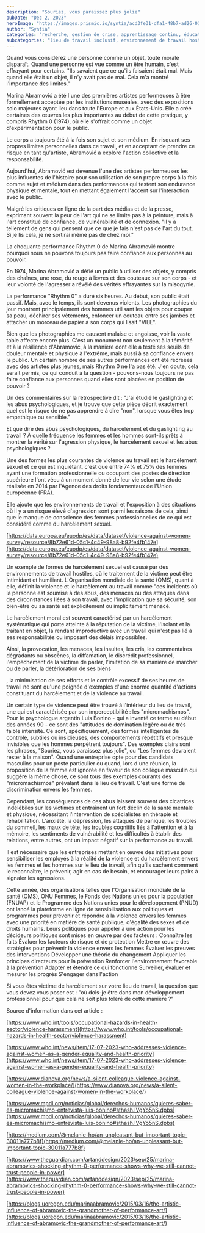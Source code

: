```yaml
---
description: "Souriez, vous paraissez plus jolie"
pubDate: "Dec 2, 2023"
heroImage: "https://images.prismic.io/syntia/acd3fe31-dfa1-48b7-ad26-019c54026515_695692_1693392958107.jpg?auto=compress,format"
author: "Syntia"
categories: "recherche, gestion de crise, apprentissage continu, éducation en ligne"
subcategories: "lieu de travail inclusif, environnement de travail hostile, droits des employés, développement du leadership, parcours professionnel"
---
```


Quand vous considérez une personne comme un objet, toute morale disparaît. Quand
une personne est vue comme un être humain, c'est effrayant pour certains. "Ils
savaient que ce qu'ils faisaient était mal. Mais quand elle était un objet, il
n'y avait pas de mal. Cela m'a montré l'importance des limites."

Marina Abramović a été l'une des premières artistes performeuses à être
formellement acceptée par les institutions muséales, avec des expositions solo
majeures ayant lieu dans toute l'Europe et aux États-Unis. Elle a créé certaines
des œuvres les plus importantes au début de cette pratique, y compris Rhythm 0
(1974), où elle s'offrait comme un objet d'expérimentation pour le public.

Le corps a toujours été à la fois son sujet et son médium. En risquant ses
propres limites personnelles dans ce travail, et en acceptant de prendre ce
risque en tant qu'artiste, Abramović a exploré l'action collective et la
responsabilité.

Aujourd'hui, Abramović est devenue l'une des artistes performeuses les plus
influentes de l'histoire pour son utilisation de son propre corps à la fois
comme sujet et médium dans des performances qui testent son endurance physique
et mentale, tout en mettant également l'accent sur l'interaction avec le public.

Malgré les critiques en ligne de la part des médias et de la presse, exprimant
souvent la peur de l'art qui ne se limite pas à la peinture, mais à l'art
constitué de confiance, de vulnérabilité et de connexion. "Il y a tellement de
gens qui pensent que ce que je fais n'est pas de l'art du tout. Si je lis cela,
je ne sortirai même pas de chez moi."

La choquante performance Rhythm 0 de Marina Abramović montre pourquoi nous ne
pouvons toujours pas faire confiance aux personnes au pouvoir.

En 1974, Marina Abramović a défié un public à utiliser des objets, y compris des
chaînes, une rose, du rouge à lèvres et des couteaux sur son corps - et leur
volonté de l'agresser a révélé des vérités effrayantes sur la misogynie.

La performance "Rhythm 0" a duré six heures. Au début, son public était passif.
Mais, avec le temps, ils sont devenus violents. Les photographies du jour
montrent principalement des hommes utilisant les objets pour couper sa peau,
déchirer ses vêtements, enfoncer un couteau entre ses jambes et attacher un
morceau de papier à son corps qui lisait "VILE".

Bien que les photographies me causent malaise et angoisse, voir la vaste table
affecte encore plus. C'est un monument non seulement à la témérité et à la
résilience d'Abramović, à la manière dont elle a testé ses seuils de douleur
mentale et physique à l'extrême, mais aussi à sa confiance envers le public. Un
certain nombre de ses autres performances ont été recréées avec des artistes
plus jeunes, mais Rhythm 0 ne l'a pas été. J'en doute, cela serait permis, ce
qui conduit à la question - pouvons-nous toujours ne pas faire confiance aux
personnes quand elles sont placées en position de pouvoir ?

Un des commentaires sur la rétrospective dit : "J'ai étudié le gaslighting et
les abus psychologiques, et je trouve que cette pièce décrit exactement quel est
le risque de ne pas apprendre à dire "non", lorsque vous êtes trop empathique ou
sensible."

Et que dire des abus psychologiques, du harcèlement et du gaslighting au travail
? À quelle fréquence les femmes et les hommes sont-ils prêts à montrer la vérité
sur l'agression physique, le harcèlement sexuel et les abus psychologiques ?

Une des formes les plus courantes de violence au travail est le harcèlement
sexuel et ce qui est inquiétant, c'est que entre 74% et 75% des femmes ayant une
formation professionnelle ou occupant des postes de direction supérieure l'ont
vécu à un moment donné de leur vie selon une étude réalisée en 2014 par l'Agence
des droits fondamentaux de l'Union européenne (FRA).

Elle ajoute que les environnements de travail et l'exposition à des situations
où il y a un risque élevé d'agression sont parmi les raisons de cela, ainsi que
le manque de conscience des femmes professionnelles de ce qui est considéré
comme du harcèlement sexuel.

[https://data.europa.eu/euodp/es/data/dataset/violence-against-women-survey/resource/8b72e61d-05c1-4c49-98a8-b92fe4fb147e](https://data.europa.eu/euodp/es/data/dataset/violence-against-women-survey/resource/8b72e61d-05c1-4c49-98a8-b92fe4fb147e)

Un exemple de formes de harcèlement sexuel est causé par des environnements de
travail hostiles, où le traitement de la victime peut être intimidant et
humiliant. L'Organisation mondiale de la santé (OMS), quant à elle, définit la
violence et le harcèlement au travail comme "ces incidents où la personne est
soumise à des abus, des menaces ou des attaques dans des circonstances liées à
son travail, avec l'implication que sa sécurité, son bien-être ou sa santé est
explicitement ou implicitement menacé.

Le harcèlement moral est souvent caractérisé par un harcèlement systématique qui
porte atteinte à la réputation de la victime, l'isolant et la traitant en objet,
la rendant improductive avec un travail qui n'est pas lié à ses responsabilités
ou imposant des délais impossibles.

Ainsi, la provocation, les menaces, les insultes, les cris, les commentaires
dégradants ou obscènes, la diffamation, le discrédit professionnel,
l'empêchement de la victime de parler, l'imitation de sa manière de marcher ou
de parler, la détérioration de ses biens

, la minimisation de ses efforts et le contrôle excessif de ses heures de
travail ne sont qu'une poignée d'exemples d'une énorme quantité d'actions
constituant du harcèlement et de la violence au travail.

Un certain type de violence peut être trouvé à l'intérieur du lieu de travail,
une qui est caractérisée par son imperceptibilité : les "micromachismos". Pour
le psychologue argentin Luis Bonino - qui a inventé ce terme au début des années
90 - ce sont des "attitudes de domination légère ou de très faible intensité. Ce
sont, spécifiquement, des formes intelligentes de contrôle, subtiles ou
insidieuses, des comportements répétitifs et presque invisibles que les hommes
perpètrent toujours". Des exemples clairs sont les phrases, "Souriez, vous
paraissez plus jolie", ou "Les femmes devraient rester à la maison". Quand une
entreprise opte pour des candidats masculins pour un poste particulier ou quand,
lors d'une réunion, la proposition de la femme est ignorée en faveur de son
collègue masculin qui suggère la même chose, ce sont tous des exemples courants
des "micromachismos" prévalant dans le lieu de travail. C'est une forme de
discrimination envers les femmes.

Cependant, les conséquences de ces abus laissent souvent des cicatrices
indélébiles sur les victimes et entraînent un fort déclin de la santé mentale et
physique, nécessitant l'intervention de spécialistes en thérapie et
réhabilitation. L'anxiété, la dépression, les attaques de panique, les troubles
du sommeil, les maux de tête, les troubles cognitifs liés à l'attention et à la
mémoire, les sentiments de vulnérabilité et les difficultés à établir des
relations, entre autres, ont un impact négatif sur la performance au travail.

Il est nécessaire que les entreprises mettent en œuvre des initiatives pour
sensibiliser les employés à la réalité de la violence et du harcèlement envers
les femmes et les hommes sur le lieu de travail, afin qu'ils sachent comment le
reconnaître, le prévenir, agir en cas de besoin, et encourager leurs pairs à
signaler les agressions.

Cette année, des organisations telles que l'Organisation mondiale de la santé
(OMS), ONU Femmes, le Fonds des Nations unies pour la population (FNUAP) et le
Programme des Nations unies pour le développement (PNUD) ont lancé la plateforme
en ligne de sensibilisation aux politiques et programmes pour prévenir et
répondre à la violence envers les femmes avec une priorité en matière de santé
publique, d'égalité des sexes et de droits humains. Leurs politiques pour
appeler à une action pour les décideurs politiques sont mises en œuvre par des
facteurs : Connaître les faits Évaluer les facteurs de risque et de protection
Mettre en œuvre des stratégies pour prévenir la violence envers les femmes
Évaluer les preuves des interventions Développer une théorie du changement
Appliquer les principes directeurs pour la prévention Renforcer l'environnement
favorable à la prévention Adapter et étendre ce qui fonctionne Surveiller,
évaluer et mesurer les progrès S'engager dans l'action

Si vous êtes victime de harcèlement sur votre lieu de travail, la question que
vous devez vous poser est : "où dois-je être dans mon développement
professionnel pour que cela ne soit plus toléré de cette manière ?"

Source d'information dans cet article :

[https://www.who.int/tools/occupational-hazards-in-health-sector/violence-harassment](https://www.who.int/tools/occupational-hazards-in-health-sector/violence-harassment)

[https://www.who.int/news/item/17-07-2023-who-addresses-violence-against-women-as-a-gender-equality-and-health-priority](https://www.who.int/news/item/17-07-2023-who-addresses-violence-against-women-as-a-gender-equality-and-health-priority)

[https://www.dianova.org/news/a-silent-colleague-violence-against-women-in-the-workplace/](https://www.dianova.org/news/a-silent-colleague-violence-against-women-in-the-workplace/)

[https://www.mpdl.org/noticias/global/derechos-humanos/quieres-saber-es-micromachismo-entrevista-luis-bonino#sthash.lVgYo5nS.dpbs](https://www.mpdl.org/noticias/global/derechos-humanos/quieres-saber-es-micromachismo-entrevista-luis-bonino#sthash.lVgYo5nS.dpbs)

[https://medium.com/@melanie-ho/an-unpleasant-but-important-topic-30011a777b8f](https://medium.com/@melanie-ho/an-unpleasant-but-important-topic-30011a777b8f)

[https://www.theguardian.com/artanddesign/2023/sep/25/marina-abramovics-shocking-rhythm-0-performance-shows-why-we-still-cannot-trust-people-in-power](https://www.theguardian.com/artanddesign/2023/sep/25/marina-abramovics-shocking-rhythm-0-performance-shows-why-we-still-cannot-trust-people-in-power)

[https://blogs.uoregon.edu/marinaabramovic/2015/03/16/the-artistic-influence-of-abramovic-the-grandmother-of-performance-art/](https://blogs.uoregon.edu/marinaabramovic/2015/03/16/the-artistic-influence-of-abramovic-the-grandmother-of-performance-art/)
